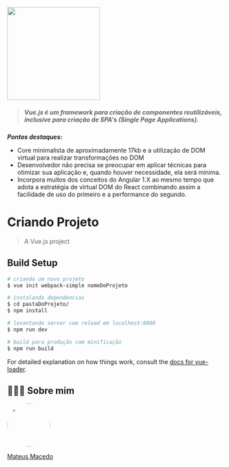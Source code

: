 <img src="https://vuejs.org/images/logo.png" width="215" height="215">

> ##### Vue.js é um framework para criação de componentes reutilizáveis, inclusive para criação de SPA's (Single Page Applications).

_**Pontos destaques:**_

* Core minimalista de aproximadamente 17kb e a utilização de DOM virtual para realizar transformações no DOM
* Desenvolvedor não precisa se preocupar em aplicar técnicas para otimizar sua aplicação e, quando houver necessidade, ela será mínima.
* Incorpora muitos dos conceitos do Angular 1.X ao mesmo tempo que adota a estratégia de virtual DOM do React combinando assim a facilidade de uso do primeiro e a performance do segundo.

# Criando Projeto

> A Vue.js project

## Build Setup

``` bash
# criando um novo projeto
$ vue init webpack-simple nomeDoProjeto

# instalando dependencias
$ cd pastaDoProjeto/
$ npm install

# levantando server com reload em localhost:8080
$ npm run dev

# build para produção com minificação
$ npm run build
```

For detailed explanation on how things work, consult the [docs for vue-loader](http://vuejs.github.io/vue-loader).

## 👨🏻‍🚀 Sobre mim
<a href="https://www.linkedin.com/in/mateus-macedo-937a32163/">
 <img style="border-radius:50%" width="100px; "src="https://avatars.githubusercontent.com/u/63172367?s=460&u=11fd26ea8a7f5663d7707d7ef254e4f8bfca1b05&v=4"/>
 <p>Mateus Macedo</p>
</a>
